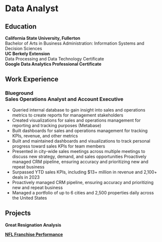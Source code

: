# Data Analyst

## Education
**California State University, Fullerton**  <br> Bachelor of Arts in Business Administration: Information Systems and Decision Sciences <br>
**UC Berkely Extension** <br> Data Processing and Data Technology Certificate <br> 
**Google Data Analytics Professional Certificate**



##  Work Experience
### Blueground <br> **Sales Operations Analyst and Account Executive** 
* Queried internal database to gain insight into sales and operations metrics to create reports for management stakeholders
* Created visualizations for sales and operations management for reporting and tracking purposes (Metabase)
* Built dashboards for sales and operations management for tracking KPIs, revenue, and other metrics
* Built and maintained dashboards and visualizations to track personal progress toward sales KPIs for team members
* Presented in city-wide sales meetings across multiple meetings to discuss new strategy, demand, and sales opportunities  Proactively managed CRM pipeline, ensuring accuracy and prioritizing new and repeat business  
* Surpassed YTD sales KPIs, including $13+ million in revenue and 2,100+ deals in 2023
* Proactively managed CRM pipeline, ensuring accuracy and prioritizing new and repeat business
* Managed a portfolio of up to 6 cities and 2,500 properties daily across the United States


## Projects
**Great Resignation Analysis**

**[NFL Franchise Performance](https://github.com/marcpalumbo/NFL_Predictions)**

